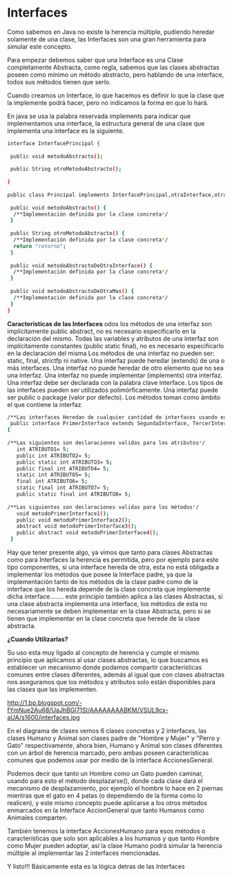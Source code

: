 Interfaces
==

Como sabemos en Java no existe la herencia múltiple, pudiendo heredar solamente de una clase, las Interfaces son una gran herramienta para simular este concepto.

Para empezar debemos saber que una Interface es una Clase completamente Abstracta, como regla, sabemos que las clases abstractas poseen como mínimo un método abstracto, pero hablando de una interface, todos sus métodos tienen que serlo.

Cuando creamos un Interface, lo que hacemos es definir lo que la clase que la implemente podrá hacer, pero no indicamos la forma en que lo hará.

En java se usa la palabra reservada implements para indicar que implementamos una interface, la estructura general de una clase que implementa una interface es la siguiente.
```bash
interface InterfacePrincipal {
  
 public void metodoAbstracto();
  
 public String otroMetodoAbstracto();
  
}
 
public class Principal implements InterfacePrincipal,otraInterface,otraMas{
 
 public void metodoAbstracto() {
  /**Implementación definida por la clase concreta*/
 }
 
 public String otroMetodoAbstracto() {
  /**Implementación definida por la clase concreta*/
  return "retorno";
 }
 
 public void metodoAbstractoDeOtraInterface() {
  /**Implementación definida por la clase concreta*/
 }
 
 public void metodoAbstractoDeOtraMas() {
  /**Implementación definida por la clase concreta*/
 }
}
```
**Características de las Interfaces**
odos los métodos de una interfaz son implícitamente public abstract, no es necesario especificarlo en la declaración del mismo.
Todas las variables y atributos de una interfaz son implícitamente constantes (public static final), no es necesario especificarlo en la declaración del misma
Los métodos de una interfaz no pueden ser: static, final, strictfp ni native.
Una interfaz puede heredar (extends) de una o más interfaces.
Una interfaz no puede heredar de otro elemento que no sea una interfaz.
Una interfaz no puede implementar (implements) otra interfaz.
Una interfaz debe ser declarada con la palabra clave interface.
Los tipos de las interfaces pueden ser utilizados polimórficamente.
Una interfaz puede ser public o package (valor por defecto). 
Los métodos toman como ámbito el que contiene la interfaz.
```bash
/**Las interfaces Heredan de cualquier cantidad de interfaces usando extends*/
 public interface PrimerInterface extends SegundaInterface, TercerInterface
{
    
/**Las siguientes son declaraciones validas para los atributos*/
   int ATRIBUTO1= 5;
   public int ATRIBUTO2= 5;
   public static int ATRIBUTO3= 5;
   public final int ATRIBUTO4= 5;
   static int ATRIBUTO5= 5;
   final int ATRIBUTO6= 5;
   static final int ATRIBUTO7= 5;
   public static final int ATRIBUTO8= 5;
 
/**Las siguientes son declaraciones validas para los métodos*/
   void metodoPrimerInterface1();
   public void metodoPrimerInterface2();
   abstract void metodoPrimerInterface3();
   public abstract void metodoPrimerInterface4();
 }
```
Hay que tener presente algo, ya vimos que tanto para clases Abstractas como para Interfaces la herencia es permitida, pero por ejemplo para este tipo componentes, si una interface hereda de otra, esta no está obligada a implementar los métodos que posee la Interface padre, ya que la implementación tanto de los métodos de la clase padre como de la interface que los hereda depende de la clase concreta que implemente dicha interface........ este principio también aplica a las clases Abstractas, si una clase abstracta implementa una interface, los métodos de esta no necesariamente se deben implementar en la clase Abstracta, pero si se tienen que implementar en la clase concreta que herede de la clase abstracta.

**¿Cuando Utilizarlas?**

Su uso esta muy ligado al concepto de herencia y cumple el mismo principio que aplicamos al usar clases abstractas, lo que buscamos es establecer un mecanismo donde podamos compartir características comunes entre clases diferentes, además al igual que con clases abstractas nos aseguramos que los métodos y atributos solo están disponibles para las clases que las implementen.

http://1.bp.blogspot.com/-fYmNue2Au68/UaJhBGl71SI/AAAAAAAABKM/VSUL9cx-aUA/s1600/interfaces.jpg

En el diagrama de clases vemos 6 clases concretas y 2 interfaces, las clases Humano y Animal son clases padre de "Hombre y Mujer" y "Perro y Gato" respectivamente, ahora bien, Humano y Animal son clases diferentes con un árbol de herencia marcado, pero ambas poseen características comunes que podemos usar por medio de la interface AccionesGeneral.

Podemos decir que tanto un Hombre como un Gato pueden caminar, usando para esto el método desplazarse(), donde cada clase dará el mecanismo de desplazamiento, por ejemplo el hombre lo hace en 2 piernas mientras que el gato en 4 patas (o dependiendo de la forma como lo realicen), y este mismo concepto puede aplicarse a los otros métodos enmarcados en la Interface AccionGeneral que tanto Humanos como Animales comparten.

También tenemos la interface AccionesHumano para esos métodos o características que solo son aplicables a los humanos y que tanto Hombre como Mujer pueden adoptar, así la clase Humano podrá simular la herencia múltiple al implementar las 2 interfaces mencionadas.

Y listo!!! Básicamente esta es la lógica detras de las Interfaces
